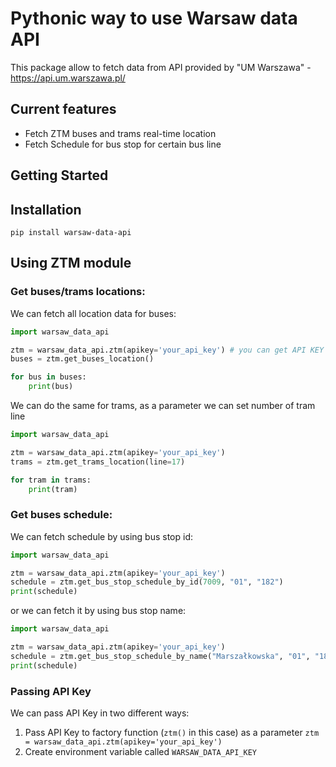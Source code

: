 # Pythonic way to use Warsaw data API

This package allow to fetch data from API provided by "UM Warszawa" - https://api.um.warszawa.pl/

## Current features

- Fetch ZTM buses and trams real-time location
- Fetch Schedule for bus stop for certain bus line

## Getting Started

## Installation

```
pip install warsaw-data-api
```

## Using ZTM module

### Get buses/trams locations:

We can fetch all location data for buses:

```python
import warsaw_data_api

ztm = warsaw_data_api.ztm(apikey='your_api_key') # you can get API KEY on the https://api.um.warszawa.pl/ after you register
buses = ztm.get_buses_location()

for bus in buses:
    print(bus)
```

We can do the same for trams, as a parameter we can set number of tram line

```python
import warsaw_data_api

ztm = warsaw_data_api.ztm(apikey='your_api_key')
trams = ztm.get_trams_location(line=17)

for tram in trams:
    print(tram)
```

### Get buses schedule:

We can fetch schedule by using bus stop id:

```python
import warsaw_data_api

ztm = warsaw_data_api.ztm(apikey='your_api_key')
schedule = ztm.get_bus_stop_schedule_by_id(7009, "01", "182")
print(schedule)
```

or we can fetch it by using bus stop name:

```python
import warsaw_data_api

ztm = warsaw_data_api.ztm(apikey='your_api_key')
schedule = ztm.get_bus_stop_schedule_by_name("Marszałkowska", "01", "182")
print(schedule)

```

### Passing API Key

We can pass API Key in two different ways:

1. Pass API Key to factory function (`ztm()` in this case) as a parameter `ztm = warsaw_data_api.ztm(apikey='your_api_key')`
2. Create environment variable called `WARSAW_DATA_API_KEY`
